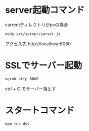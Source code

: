 # server起動コマンド
currentディレクトリがpcの場合
```
node src/server/server.js
```
アクセス先
http://localhost:8080

# SSLでサーバー起動

```
ngrok http 8080
```

ctrl + C でサーバー落とす


# スタートコマンド
```
npm run dev
```
